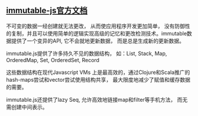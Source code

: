 ## [immutable-js官方文档](https://github.com/immutable-js/immutable-js)

不可变的数据一经创建就无法更改， 从而使应用程序开发更加简单， 没有防御性的复制，并且可以使用简单的逻辑实现高级的记忆和更改检测技术。immutable数据提供了一个变异的API, 它不会就地更新数据， 而是总是生成新的更新数据。

immutable.js提供了许多持久不见的数据结构， 如：List, Stack, Map, OrderedMap, Set, OrderedSet, Record

这些数据结构在现代Javascript VMs 上是最高效的，通过Clojure和Scala推广的hash-maps尝试和vector尝试使用结构共享， 最大限度地减少了赋值和缓存数据的需要。

immutable.js还提供了lazy Seq, 允许高效地链接map和filter等手机方法， 而无需创建中间表示。